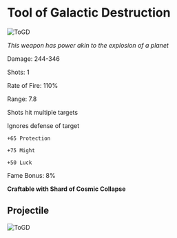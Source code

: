 # Tool of Galactic Destruction

![ToGD](https://vwiki.valorserver.com/api/item/picture/tool%20of%20galactic%20destruction)

<i>This weapon has power akin to the explosion of a planet</i>

Damage: 244-346

Shots: 1

Rate of Fire: 110%

Range: 7.8

Shots hit multiple targets

Ignores defense of target

    +65 Protection
    
    +75 Might
    
    +50 Luck
    
Fame Bonus: 8%

**Craftable with Shard of Cosmic Collapse**

## Projectile

![ToGD](https://cdn.discordapp.com/attachments/953134990428868629/981328127114485800/toolofgalacticdestruction.gif)
